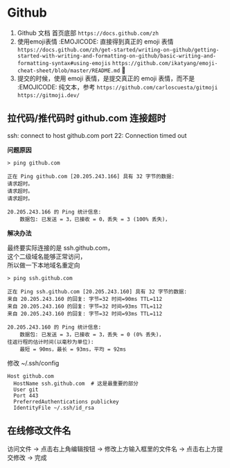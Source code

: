 # Github

1. Github 文档 首页底部 `https://docs.github.com/zh`
2. 使用emoji表情 :EMOJICODE: 直接得到真正的 emoji 表情 `https://docs.github.com/zh/get-started/writing-on-github/getting-started-with-writing-and-formatting-on-github/basic-writing-and-formatting-syntax#using-emojis` `https://github.com/ikatyang/emoji-cheat-sheet/blob/master/README.md` 🙂
3. 提交的时候，使用 emoji 表情，是提交真正的 emoji 表情，而不是 :EMOJICODE: 纯文本，参考 `https://github.com/carloscuesta/gitmoji` `https://gitmoji.dev/`

## 拉代码/推代码时 github.com 连接超时

ssh: connect to host github.com port 22: Connection timed out

**问题原因**

```
> ping github.com

正在 Ping github.com [20.205.243.166] 具有 32 字节的数据:
请求超时。
请求超时。
请求超时。

20.205.243.166 的 Ping 统计信息:
    数据包: 已发送 = 3，已接收 = 0，丢失 = 3 (100% 丢失)，
```

**解决办法**

最终要实际连接的是 ssh.github.com，  
这个二级域名能够正常访问，  
所以做一下本地域名重定向

```
> ping ssh.github.com

正在 Ping ssh.github.com [20.205.243.160] 具有 32 字节的数据:
来自 20.205.243.160 的回复: 字节=32 时间=90ms TTL=112
来自 20.205.243.160 的回复: 字节=32 时间=93ms TTL=112
来自 20.205.243.160 的回复: 字节=32 时间=93ms TTL=112

20.205.243.160 的 Ping 统计信息:
    数据包: 已发送 = 3，已接收 = 3，丢失 = 0 (0% 丢失)，
往返行程的估计时间(以毫秒为单位):
    最短 = 90ms，最长 = 93ms，平均 = 92ms
```

修改 ~/.ssh/config

```
Host github.com
  HostName ssh.github.com  # 这是最重要的部分
  User git
  Port 443
  PreferredAuthentications publickey
  IdentityFile ~/.ssh/id_rsa
```

## 在线修改文件名

访问文件 -> 点击右上角编辑按钮 -> 修改上方输入框里的文件名 -> 点击右上方提交修改 -> 完成

